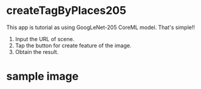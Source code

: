 # createTagByPlaces205

This app is tutorial as using GoogLeNet-205 CoreML model.
That's simple!!
1. Input the URL of scene.
2. Tap the button for create feature of the image.
3. Obtain the result.

# sample image

